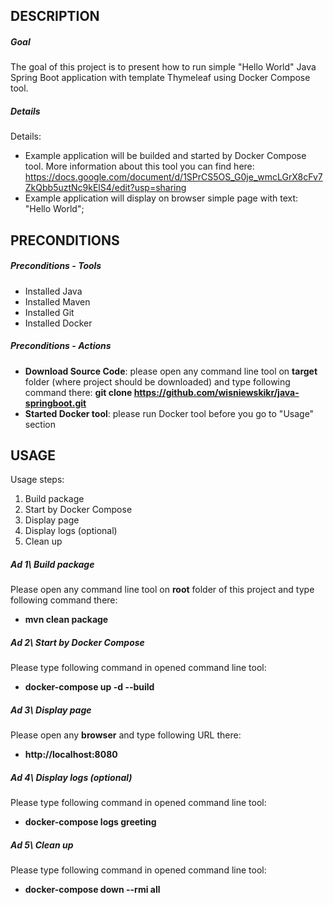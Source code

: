 DESCRIPTION
-----------

##### Goal
The goal of this project is to present how to run simple "Hello World" Java Spring Boot application with template Thymeleaf using Docker Compose tool.

##### Details
Details:
* Example application will be builded and started by Docker Compose tool. More information about this tool you can find here: https://docs.google.com/document/d/1SPrCS5OS_G0je_wmcLGrX8cFv7ZkQbb5uztNc9kElS4/edit?usp=sharing
* Example application will display on browser simple page with text: "Hello World"; 



PRECONDITIONS
-------------

##### Preconditions - Tools
* Installed Java
* Installed Maven
* Installed Git
* Installed Docker

##### Preconditions - Actions
* **Download Source Code**: please open any command line tool on **target** folder (where project should be downloaded) and type following command there: **git clone https://github.com/wisniewskikr/java-springboot.git**
* **Started Docker tool**: please run Docker tool before you go to "Usage" section


USAGE
-----

Usage steps:
1. Build package
2. Start by Docker Compose
4. Display page
5. Display logs (optional)
6. Clean up

##### Ad 1\ Build package

Please open any command line tool on **root** folder of this project and type following command there: 
* **mvn clean package**

##### Ad 2\ Start by Docker Compose

Please type following command in opened command line tool: 
* **docker-compose up -d --build**

##### Ad 3\ Display page

Please open any **browser** and type following URL there: 
* **http://localhost:8080**

##### Ad 4\ Display logs (optional)

Please type following command in opened command line tool: 
* **docker-compose logs greeting**

##### Ad 5\ Clean up

Please type following command in opened command line tool: 
* **docker-compose down --rmi all**